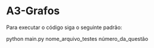 # A3-Grafos

Para executar o código siga o seguinte padrão:

python main.py nome_arquivo_testes número_da_questão

